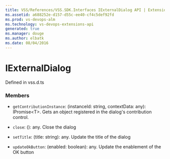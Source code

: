 ```yaml
---
title: VSS/References/VSS.SDK.Interfaces IExternalDialog API | Extensions for Visual Studio Team Services
ms.assetid: a688252e-d157-d55c-ee40-cf4c5def92fd
ms.prod: vs-devops-alm
ms.technology: vs-devops-extensions-api
generated: true
ms.manager: douge
ms.author: elbatk
ms.date: 08/04/2016
---
```


# IExternalDialog

Defined in vss.d.ts



### Members

* `getContributionInstance`: (instanceId: string, contextData: any): IPromise&lt;T&gt;. Gets an object registered in the dialog&#x27;s contribution control.

* `close`: (): any. Close the dialog

* `setTitle`: (title: string): any. Update the title of the dialog

* `updateOkButton`: (enabled: boolean): any. Update the enablement of the OK button

